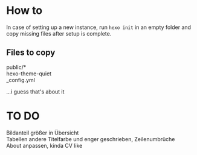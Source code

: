 # How to  
In case of setting up a new instance, run `hexo init` in an empty folder and copy missing files after setup is complete.  
## Files to copy
public/*  
hexo-theme-quiet  
_config.yml  

...i guess that's about it

# TO DO
Bildanteil größer in Übersicht  
Tabellen andere Titelfarbe und enger geschrieben, Zeilenumbrüche  
About anpassen, kinda CV like